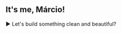 ## It's me, Márcio!

:arrow_forward: Let's build something clean and beautiful?

<!-- ![Top Langs](https://github-readme-stats.vercel.app/api/top-langs/?username=marciosouzajunior&exclude_repo=DataTablesJSP,d3edit,vuttr&theme=github_dark&hide_border=true&langs_count=5) -->
